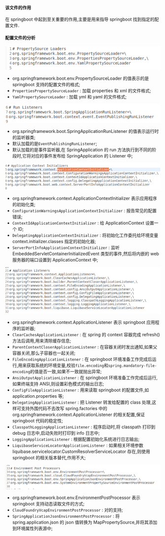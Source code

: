 #### 该文件的作用

在 springboot 中起到至关重要的作用,主要是用来指导 springboot 找到指定的配置文件.

#### 配置文件的分析

![](assets/springboot2-spring.factories配置文件的分析-67debf77.png)

- org.springframework.boot.env.PropertySourceLoader 的值表示的是 springboot 支持的配置文件的格式;
- `PropertiesPropertySourceLoader` : 加载 properties 和 xml 的文件格式;
- `YamlPropertySourceLoader` : 加载 yml 和 yaml 的文件格式;

![](assets/springboot2-spring.factories配置文件的分析-92e42690.png)

- org.springframework.boot.SpringApplicationRunListener 的值表示运行时的监听器类;
- 默认加载的是`EventPublishingRunListener`;
- 默认加载的是事件监听器,在 SpringApplication 的 run 方法执行到不同的阶段时,它将对应的事件发布给 SpringApplication 的 Listener 中;

![](assets/springboot2-spring.factories配置文件的分析-6f2a656a.png)

- org.springframework.context.ApplicationContextInitializer 表示应用程序的初始化类;
- `ConfigurationWarningsApplicationContextInitializer` : 报告常见的配置错误;
- `ContextIdApplicationContextInitializer` : 给 ApplicationContext 设置一个 ID;
- `DelegatingApplicationContextInitializer` : 将初始化工作委托给环境变量 context.initializer.classes 指定的初始化器;
- `ServerPortInfoApplicationContextInitializer` : 监听 EmbeddedServletContainerInitializedEvent 类型的事件,然后将内嵌的 web 服务器的端口设置到 ApplicationContext 中;

![](assets/springboot2-spring.factories配置文件的分析-4638ad3d.png)

- org.springframework.context.ApplicationListener 表示 springboot 应用程序的监听器;
- `ClearCachesApplicationListener` : 在 spring 的 context 容器完成 refresh()方法后调用,用来清除缓存信息;
- `ParentContextCloserApplicationListener` : 在容器关闭时发出通知,如果父容器关闭,那么子容器也一起关闭;
- `FileEncodingApplicationListener` : 在 springboot 环境准备工作完成后运行,用来获取系统的环境变量,校验`file.encoding`和`spring.mandatory-file-encoding`的值是否一致,如果不一致就抛出异常;
- `AnsiOutputApplicationListener` : 在 springboot 环境准备工作完成后运行,如果终端支持 ANSI,则设置彩色模式的输出日志;
- `ConfigFileApplicationListener` : 用来读取 springboot 的配置文件,如 application.properties 等;
- `DelegatingApplicationListener` : 把 Listener 转发给配置的 class 处理,这样可支持外围代码不去改写 spring.factories 中的 org.springframework.context.ApplicationListener 的相关配置,保证 springboot 代码的稳定性;
- `ClasspathLoggingApplicationListener` : 程序启动时,将 classpath 打印到 debug 日志中,启动失败时打印到 info 日志中;
- `LoggingApplicationListener` : 根据配置初始化系统进行日志输出;
- `LiquibaseServiceLocatorApplicationListener` : 如果相关环境参数 liquibase.servicelocator.CustomResolverServiceLocator 存在,则使用 springboot 的相关版本替代,作用不大;

![](assets/springboot2-spring.factories配置文件的分析-cefa048d.png)

- org.springframework.boot.env.EnvironmentPostProcessor 表示 springboot 支持动态读取文件的方式;
- `CloudFoundryVcapEnvironmentPostProcessor` : 对的支持;
- `SpringApplicationJsonEnvironmentPostProcessor` : 将 spring.application.json 的 json 值转换为 MapPropertySource,并将其添加到环境属性列表源中;
